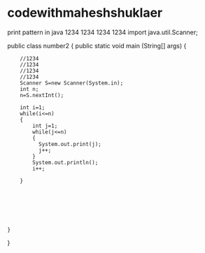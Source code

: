# codewithmaheshshuklaer
print pattern in java 1234 1234 1234 1234
import java.util.Scanner;

public class number2 {
public static void main (String[] args) {
		
		//1234
		//1234
		//1234
		//1234
		Scanner S=new Scanner(System.in);
		int n;
		n=S.nextInt();
		
		int i=1;
		while(i<=n)
		{
			int j=1;
			while(j<=n)
			{
			  System.out.print(j);
			  j++;
			}
			System.out.println();
			i++;
			
		}
		
		
		
		
		
		
		
	}

}
